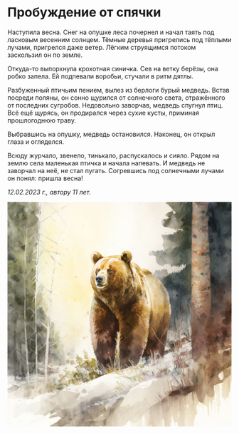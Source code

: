 # Пробуждение от спячки

Наступила весна. Снег на опушке леса почернел и начал таять под ласковым весенним солнцем. Тёмные деревья пригрелись под тёплыми лучами, пригрелся даже ветер. Лёгким струящимся потоком заскользил он по земле.

Откуда-то выпорхнула крохотная синичка. Сев на ветку берёзы, она робко запела. Ей подпевали воробьи, стучали в ритм дятлы.

Разбуженный птичьим пением, вылез из берлоги бурый медведь. Встав посреди поляны, он сонно щурился от солнечного света, отражённого от последних сугробов. Недовольно заворчав, медведь спугнул птиц.  Всё ещё щурясь, он продирался через сухие кусты, приминая прошлогоднюю траву.

Выбравшись на опушку, медведь остановился. Наконец, он открыл глаза и огляделся.

Всюду журчало, звенело, тинькало, распускалось и сияло. Рядом на землю села маленькая птичка и начала напевать. И медведь не заворчал на неё, не стал пугать. Согревшись под солнечными лучами он понял: пришла весна!

*12.02.2023 г., автору 11 лет.*

![Медведь](../images/bear.jpg)
